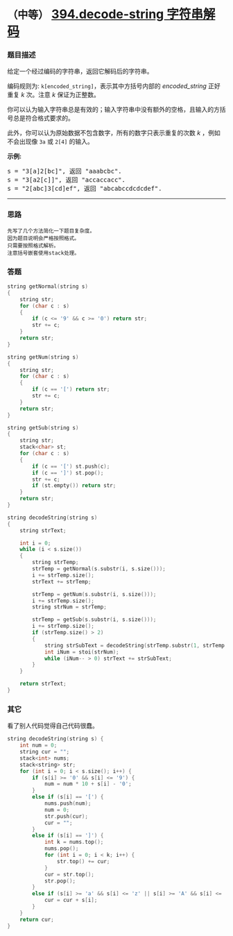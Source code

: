 # `（中等）`  [394.decode-string 字符串解码](https://leetcode-cn.com/problems/decode-string/)

### 题目描述
<p>给定一个经过编码的字符串，返回它解码后的字符串。</p>

<p>编码规则为: <code>k[encoded_string]</code>，表示其中方括号内部的 <em>encoded_string</em> 正好重复 <em>k</em> 次。注意 <em>k</em> 保证为正整数。</p>

<p>你可以认为输入字符串总是有效的；输入字符串中没有额外的空格，且输入的方括号总是符合格式要求的。</p>

<p>此外，你可以认为原始数据不包含数字，所有的数字只表示重复的次数 <em>k</em> ，例如不会出现像&nbsp;<code>3a</code>&nbsp;或&nbsp;<code>2[4]</code>&nbsp;的输入。</p>

<p><strong>示例:</strong></p>

<pre>s = "3[a]2[bc]", 返回 "aaabcbc".
s = "3[a2[c]]", 返回 "accaccacc".
s = "2[abc]3[cd]ef", 返回 "abcabccdcdcdef".
</pre>


---
### 思路
```
先写了几个方法简化一下题目复杂度。  
因为题目说明会严格按照格式。  
只需要按照格式解析。  
注意括号嵌套使用stack处理。  
```

### 答题
``` C++
string getNormal(string s)
{
	string str;
	for (char c : s)
	{
		if (c <= '9' && c >= '0') return str;
		str += c;
	}
	return str;
}

string getNum(string s)
{
	string str;
	for (char c : s)
	{
		if (c == '[') return str;
		str += c;
	}
	return str;
}

string getSub(string s)
{
	string str;
	stack<char> st;
	for (char c : s)
	{
		if (c == '[') st.push(c);
		if (c == ']') st.pop();
		str += c;
		if (st.empty()) return str;
	}
	return str;
}

string decodeString(string s) 
{
	string strText;

	int i = 0;
	while (i < s.size())
	{
		string strTemp;
		strTemp = getNormal(s.substr(i, s.size()));
		i += strTemp.size();
		strText += strTemp;

		strTemp = getNum(s.substr(i, s.size()));
		i += strTemp.size();
		string strNum = strTemp;

		strTemp = getSub(s.substr(i, s.size()));
		i += strTemp.size();
		if (strTemp.size() > 2)
		{
			string strSubText = decodeString(strTemp.substr(1, strTemp.size() - 2));
			int iNum = stoi(strNum);
			while (iNum-- > 0) strText += strSubText;
		}
	}

	return strText;
}
```

### 其它
看了别人代码觉得自己代码很蠢。  

``` C++
string decodeString(string s) {
	int num = 0;
	string cur = "";
	stack<int> nums;
	stack<string> str;
	for (int i = 0; i < s.size(); i++) {
		if (s[i] >= '0' && s[i] <= '9') {
			num = num * 10 + s[i] - '0';
		}
		else if (s[i] == '[') {
			nums.push(num);
			num = 0;
			str.push(cur);
			cur = "";
		}
		else if (s[i] == ']') {
			int k = nums.top();
			nums.pop();
			for (int i = 0; i < k; i++) {
				str.top() += cur;
			}
			cur = str.top();
			str.pop();
		}
		else if (s[i] >= 'a' && s[i] <= 'z' || s[i] >= 'A' && s[i] <= 'Z') {
			cur = cur + s[i];
		}
	}
	return cur;
}
```

